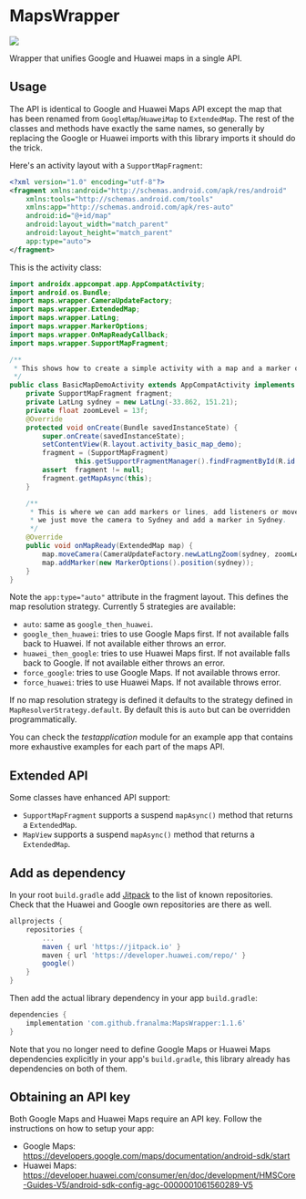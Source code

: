 # MapsWrapper

[![](https://jitpack.io/v/franalma/MapsWrapper.svg)](https://jitpack.io/#franalma/MapsWrapper/)

Wrapper that unifies Google and Huawei maps in a single API.



## Usage

The API is identical to Google and Huawei Maps API except the map that has been renamed from
`GoogleMap`/`HuaweiMap` to `ExtendedMap`. The rest of the classes and methods have exactly the same names,
so generally by replacing the Google or Huawei imports with this library imports it should do
the trick.

Here's an activity layout with a `SupportMapFragment`:

```xml
<?xml version="1.0" encoding="utf-8"?>
<fragment xmlns:android="http://schemas.android.com/apk/res/android"
    xmlns:tools="http://schemas.android.com/tools"
    xmlns:app="http://schemas.android.com/apk/res-auto"
    android:id="@+id/map"
    android:layout_width="match_parent"
    android:layout_height="match_parent"
    app:type="auto">
</fragment>
```

This is the activity class:

```java
import androidx.appcompat.app.AppCompatActivity;
import android.os.Bundle;
import maps.wrapper.CameraUpdateFactory;
import maps.wrapper.ExtendedMap;
import maps.wrapper.LatLng;
import maps.wrapper.MarkerOptions;
import maps.wrapper.OnMapReadyCallback;
import maps.wrapper.SupportMapFragment;

/**
 * This shows how to create a simple activity with a map and a marker on the map.
 */
public class BasicMapDemoActivity extends AppCompatActivity implements OnMapReadyCallback {
    private SupportMapFragment fragment;
    private LatLng sydney = new LatLng(-33.862, 151.21);
    private float zoomLevel = 13f;
    @Override
    protected void onCreate(Bundle savedInstanceState) {
        super.onCreate(savedInstanceState);
        setContentView(R.layout.activity_basic_map_demo);
        fragment = (SupportMapFragment)
                this.getSupportFragmentManager().findFragmentById(R.id.id_framelayout_map);
        assert  fragment != null;
        fragment.getMapAsync(this);
    }

    /**
     * This is where we can add markers or lines, add listeners or move the camera. In this case,
     * we just move the camera to Sydney and add a marker in Sydney.
     */
    @Override
    public void onMapReady(ExtendedMap map) {
        map.moveCamera(CameraUpdateFactory.newLatLngZoom(sydney, zoomLevel));
        map.addMarker(new MarkerOptions().position(sydney));
    }
}

```

Note the `app:type="auto"` attribute in the fragment layout.
This defines the map resolution strategy. Currently 5 strategies are available:

- `auto`: same as `google_then_huawei`.
- `google_then_huawei`: tries to use Google Maps first. If not available
falls back to Huawei. If not available either throws an error.
- `huawei_then_google`: tries to use Huawei Maps first. If not available
falls back to Google. If not available either throws an error.
- `force_google`: tries to use Google Maps. If not available throws error.
- `force_huawei`: tries to use Huawei Maps. If not available throws error.

If no map resolution strategy is defined it defaults to the strategy defined in
`MapResolverStrategy.default`. By default this is `auto` but can be
overridden programmatically.

You can check the *testapplication* module for an example app that contains more exhaustive
examples for each part of the maps API.



## Extended API

Some classes have enhanced API support:

- `SupportMapFragment` supports a suspend `mapAsync()` method that returns a `ExtendedMap`.
- `MapView` supports a suspend `mapAsync()` method that returns a `ExtendedMap`.



## Add as dependency

In your root `build.gradle` add [Jitpack](https://jitpack.io/) to the list of known repositories. Check that the Huawei and Google own repositories are there as well.

```gradle
allprojects {
	repositories {
		...
		maven { url 'https://jitpack.io' }
		maven { url 'https://developer.huawei.com/repo/' }
		google()
	}
}
```

Then add the actual library dependency in your app `build.gradle`:

```gradle
dependencies {
    implementation 'com.github.franalma:MapsWrapper:1.1.6'
}
```

Note that you no longer need to define Google Maps or Huawei Maps dependencies explicitly in your app's `build.gradle`, this library already has dependencies on both of them.



## Obtaining an API key

Both Google Maps and Huawei Maps require an API key. Follow the instructions on how to setup your app:

- Google Maps: https://developers.google.com/maps/documentation/android-sdk/start
- Huawei Maps: https://developer.huawei.com/consumer/en/doc/development/HMSCore-Guides-V5/android-sdk-config-agc-0000001061560289-V5